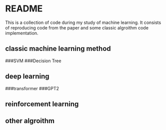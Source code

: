 # README 
This is a collection of code during my study of machine learning. It consists of reproducing code from the paper and some classic algroithm code implementation. 
## classic machine learning method
###SVM
###Decision Tree
## deep learning
###transformer
###GPT2
## reinforcement learning
## other algroithm
